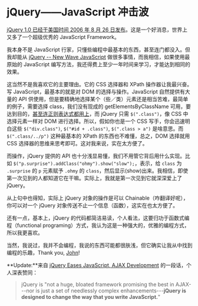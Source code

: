 # jQuery——JavaScript 冲击波

[jQuery 1.0 已经于美国时间 2006 年 8 月 26 日发布][0]。这是一个好消息，世界上又多了一个超级优秀的 JavaScript Framework。

我本身不是 JavaScript 行家，只懂些编程中最基本的东西，甚至连门都没入。但我却能从 [jQuery -- New Wave JavaScript][1] 做很多事情，而我相信，如果使用最原始的 JavaScript 编写方法，我还得费上至少一年时间来学习，才能达到相同的效果。

这当然不是我喜欢它的主要理由。它的 CSS 选择器和 XPath 操作器让我最兴奋。写 JavaScript，最基本的就是对 DOM 的选择与操作。JavaScript 自然提供有大量的 API 供使用，但是要精确地选择某个（些／类）元素还是相当苦难，最简单的例子，需要选择 class，我们没有现成的 getElementsByClassName 可用，要达到目的，[甚至连正则表达式都用上][2]，而 jQuery 只需 `$(".class")`，像 CSS 中选择元素一样对 DOM 进行选择。所以，假如你也是一个 CSS 写手，你会迅速明白这些 `$("div.class")`, `$("#id + .class")`, `$(".class > a")` 是啥意思。而 `$(".class/../p")` 这种最基本的 XPath 的东西也不难懂，总之，DOM 选择就用 CSS 选择器的思维来思考即可。这对我来说，实在太方便了。

而操作，jQuery 提供的 API 也十分浅显易懂，我们不用管它背后用什么实现。比如 `$("p.surprise").addClass("ohmy").show("slow");`，表示，给 `class` 为 `.surprise` 的 `p` 元素赋予 `.ohmy` 的 `class`，然后显示(show)出来。我相信，即使第一次见到的人都知道它在干嘛。实际上，我就是第一次见到它就深深爱上了 jQuery。

从上句中也得知，实际上 jQuery 对象的操作是可以 Chainable（咋翻译好呢），你可以对一个 jQuery 对象传送不止一个信息（函数），这实在也太方便了。

还有一点，基本上，jQuery 的代码都简洁易读，个人看法，这要归功于函数式编程（functional programing）方式，我认为这是一种强大的，优雅的编程方式，所以我更喜欢。

当然，我说过，我并不会编程，我说的东西可能都很肤浅，但它确实让我从中找到编程的乐趣，Thank you, [John][3]!

**Update:**来自 [jQuery Eases JavaScript, AJAX Development][4] 的一段话，个人深表赞同：

> jQuery is "not a huge, bloated framework promising the best in AJAX---nor is just a set of needlessly complex enhancements---**jQuery is designed to change the way that you write JavaScript.**"

[0]: http://jquery.com/blog/2006/08/26/jquery-10/
[1]: http://jquery.com/
[2]: http://www.dustindiaz.com/top-ten-javascript/
[3]: http://ejohn.org/
[4]: http://www.eweek.com/article2/0,1895,2010602,00.asp
